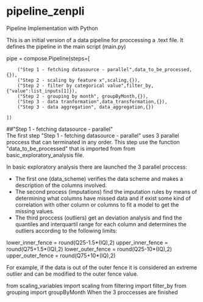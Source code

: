 # pipeline_zenpli
Pipeline Implementation with Python

This is an initial version of a data pipeline for proccessing a .text file. It defines the pipeline in the main script (main.py) 

pipe = compose.Pipeline(steps=[

        ("Step 1 - fetching datasource - parallel",data_to_be_processed,{}),
        ("Step 2 - scaling by feature x",scaling,{}),
        ("Step 2 - filter by categorical value",filter_by,{"value":list_inputs[1]}),
        ("Step 2 - grouping by month", groupByMonth,{}),
        ("Step 3 - data tranformation",data_transformation,{}),
        ("Step 3 - data aggregation", data_aggregation,{})

    ])

##"Step 1 - fetching datasource - parallel"    
The first step "Step 1 - fetching datasource - parallel" uses 3 parallel proccess that can terminated in any order. This step use the function "data_to_be_processed" that is imported from 
from basic_exploratory_analysis file.

In basic exploratory analysis there are launched the 3 parallel proccess: 
- The first one (data_scheme) verifies the data scheme and makes a description of the columns involved. 
- The second process (imputations) find the imputation rules by means of determining what columns have missed data and if exist some kind of correlation with other column or columns to fit a model 
to get the missing values.
- The third proccess (outliers) get an deviation analysis and find the quantiles and interquartil range for each column and determines the outliers according to the following limits:

lower_inner_fence = round(Q25-1.5*(IQ),2)
upper_inner_fence = round(Q75+1.5*(IQ),2)
lower_outer_fence = round(Q25-10*(IQ),2)
upper_outer_fence = round(Q75+10*(IQ),2)

For example, if the data is out of the outer fence it is considered an extreme outlier and can be modified to the outer fence value.


from scaling_variables import scaling
from filtering import filter_by
from grouping import groupByMonth
When the 3 proccesses are finished
